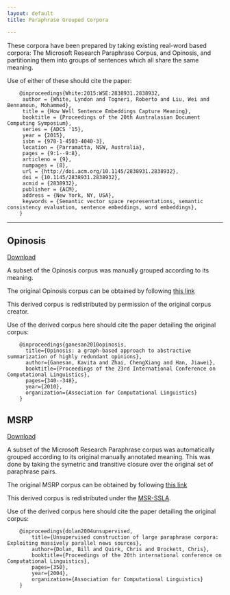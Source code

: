 ```yaml
---
layout: default
title: Paraphrase Grouped Corpora

---
```


These corpora have been prepared by taking existing real-word based corpora: The Microsoft Research Paraphrase Corpus, and Opinosis, and partitioning them into  groups of sentences which all share the same meaning.

Use of either of these should cite the paper:

```
	@inproceedings{White:2015:WSE:2838931.2838932,
	 author = {White, Lyndon and Togneri, Roberto and Liu, Wei and Bennamoun, Mohammed},
	 title = {How Well Sentence Embeddings Capture Meaning},
	 booktitle = {Proceedings of the 20th Australasian Document Computing Symposium},
	 series = {ADCS '15},
	 year = {2015},
	 isbn = {978-1-4503-4040-3},
	 location = {Parramatta, NSW, Australia},
	 pages = {9:1--9:8},
	 articleno = {9},
	 numpages = {8},
	 url = {http://doi.acm.org/10.1145/2838931.2838932},
	 doi = {10.1145/2838931.2838932},
	 acmid = {2838932},
	 publisher = {ACM},
	 address = {New York, NY, USA},
	 keywords = {Semantic vector space representations, semantic consistency evaluation, sentence embeddings, word embeddings},
	}
```

-----

## Opinosis

[Download](./opinosis_paraphrase_grouped.zip)

A subset of the Opinosis corpus was manually grouped according to its meaning.

The original Opinosis corpus can be obtained by following [this link](http://kavita-ganesan.com/opinosis-opinion-dataset)

This derived corpus is redistributed by permission of the original corpus creator.

Use of the derived corpus here should cite the paper detailing the original corpus:

```
    @inproceedings{ganesan2010opinosis,
      title={Opinosis: a graph-based approach to abstractive summarization of highly redundant opinions},
      author={Ganesan, Kavita and Zhai, ChengXiang and Han, Jiawei},
      booktitle={Proceedings of the 23rd International Conference on Computational Linguistics},
      pages={340--348},
      year={2010},
      organization={Association for Computational Linguistics}
    }

```


## MSRP

[Download](./msrp_paraphrase_grouped.zip)

A subset of the Microsoft Research Paraphrase corpus was automatically grouped according to its original manually annotated meaning. This was done by taking the symetric and transitive closure over the original set of paraphrase pairs.

The original MSRP corpus can be obtained by following [this link](http://research.microsoft.com/en-us/downloads/607d14d9-20cd-47e3-85bc-a2f65cd28042/)

This derived corpus is redistributed under the [MSR-SSLA](http://research.microsoft.com/en-us/downloads/607d14d9-20cd-47e3-85bc-a2f65cd28042/License.txt).

Use of the derived corpus here should cite the paper detailing the original corpus:

```
    @inproceedings{dolan2004unsupervised,
        title={Unsupervised construction of large paraphrase corpora: Exploiting massively parallel news sources},
        author={Dolan, Bill and Quirk, Chris and Brockett, Chris},
        booktitle={Proceedings of the 20th international conference on Computational Linguistics},
        pages={350},
        year={2004},
        organization={Association for Computational Linguistics}
    }

```



